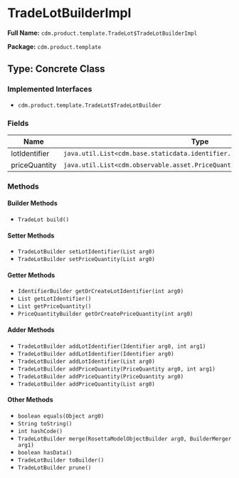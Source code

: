 # TradeLotBuilderImpl

**Full Name:** `cdm.product.template.TradeLot$TradeLotBuilderImpl`

**Package:** `cdm.product.template`

## Type: Concrete Class

### Implemented Interfaces

- `cdm.product.template.TradeLot$TradeLotBuilder`

### Fields

| Name | Type | Description |
|------|------|-------------|
| lotIdentifier | `java.util.List<cdm.base.staticdata.identifier.Identifier$IdentifierBuilder>` |  |
| priceQuantity | `java.util.List<cdm.observable.asset.PriceQuantity$PriceQuantityBuilder>` |  |

### Methods

#### Builder Methods

- `TradeLot build()`

#### Setter Methods

- `TradeLotBuilder setLotIdentifier(List arg0)`
- `TradeLotBuilder setPriceQuantity(List arg0)`

#### Getter Methods

- `IdentifierBuilder getOrCreateLotIdentifier(int arg0)`
- `List getLotIdentifier()`
- `List getPriceQuantity()`
- `PriceQuantityBuilder getOrCreatePriceQuantity(int arg0)`

#### Adder Methods

- `TradeLotBuilder addLotIdentifier(Identifier arg0, int arg1)`
- `TradeLotBuilder addLotIdentifier(Identifier arg0)`
- `TradeLotBuilder addLotIdentifier(List arg0)`
- `TradeLotBuilder addPriceQuantity(PriceQuantity arg0, int arg1)`
- `TradeLotBuilder addPriceQuantity(PriceQuantity arg0)`
- `TradeLotBuilder addPriceQuantity(List arg0)`

#### Other Methods

- `boolean equals(Object arg0)`
- `String toString()`
- `int hashCode()`
- `TradeLotBuilder merge(RosettaModelObjectBuilder arg0, BuilderMerger arg1)`
- `boolean hasData()`
- `TradeLotBuilder toBuilder()`
- `TradeLotBuilder prune()`

